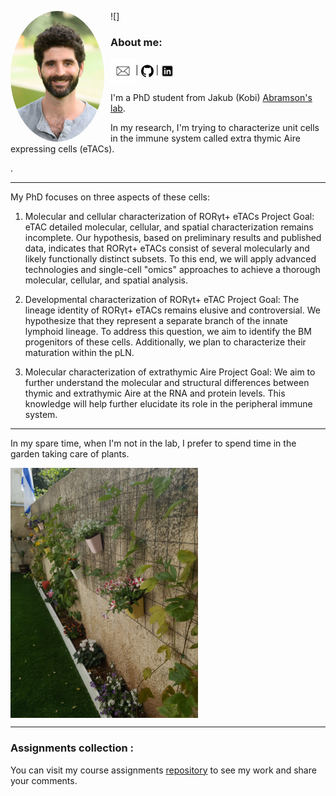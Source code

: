 ![<img src="/pictures/my_pic.jpg" width="150" align="left" style="border-radius: 50%; margin-right: 10px;">]

### About me:
[<img src="/pictures/email-icon.jpg" width="40" align="center">](Osher.ben-nun@weizmann.ac.il)|  [<img src="/pictures/github-icon.png" width="20" align="center">](https://github.com/O-BN) | [<img src="/pictures/linkedin-icon.png" width="20" align="center">](https://www.linkedin.com/in/osher-ben-nun-a9a9b913b/)

I'm a PhD student from Jakub (Kobi) [Abramson's lab](https://www.weizmann.ac.il/dept/irb/abramson/).

  In my research, I'm trying to characterize unit cells in the immune system called extra thymic Aire expressing cells (eTACs).

.
    
---

My PhD focuses on three aspects of these cells:

1.	Molecular and cellular characterization of RORγt+ eTACs 
Project Goal: eTAC detailed molecular, cellular, and spatial characterization remains incomplete. Our hypothesis, based on preliminary results and published data, indicates that RORγt+ eTACs consist of several molecularly and likely functionally distinct subsets. To this end, we will apply advanced technologies and single-cell "omics" approaches to achieve a thorough molecular, cellular, and spatial analysis.

2.	Developmental characterization of RORγt+ eTAC
Project Goal: The lineage identity of RORγt+ eTACs remains elusive and controversial. We hypothesize that they represent a separate branch of the innate lymphoid lineage. To address this question, we aim to identify the BM progenitors of these cells. Additionally, we plan to characterize their maturation within the pLN.

3.	Molecular characterization of extrathymic Aire
Project Goal: We aim to further understand the molecular and structural differences between thymic and extrathymic Aire at the RNA and protein levels. This knowledge will help further elucidate its role in the peripheral immune system.

---

  In my spare time, when I'm not in the lab, I prefer to spend time in the garden taking care of plants.
  
  <img src="/pictures/my_garden.jpeg" width="300" align="center">

  ---
  
### Assignments collection :
You can visit my course assignments [repository](https://github.com/O-BN/python-assignments) to see my work and share your comments. 
